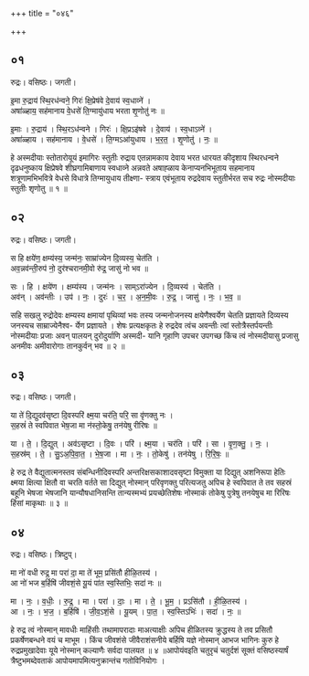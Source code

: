 +++
title = "०४६"

+++


## ०१
रुद्रः। वसिष्ठः। जगती।

इ॒मा रु॒द्राय॑ स्थि॒रध॑न्वने॒ गिरः॑ क्षि॒प्रेष॑वे दे॒वाय॑ स्व॒धाव्ने॑ ।  
अषा॑ळ्हाय॒ सह॑मानाय वे॒धसे॑ ति॒ग्मायु॑धाय भरता शृ॒णोतु॑ नः ॥

इ॒माः । रु॒द्राय॑ । स्थि॒रऽध॑न्वने । गिरः॑ । क्षि॒प्रऽइ॑षवे । दे॒वाय॑ । स्व॒धाऽव्ने॑ ।  
अषा॑ळ्हाय । सह॑मानाय । वे॒धसे॑ । ति॒ग्मऽआ॑युधाय । भ॒र॒त॒ । शृ॒णोतु॑ । नः॒ ॥

हे अस्मदीयाः स्तोतारोयूयं इमागिरः स्तुतीः रुद्राय एतन्नामकाय देवाय भरत धारयत कीदृशाय स्थिरधन्वने दृढधनुष्काय क्षिप्रेषवे शीघ्रगामिबाणाय स्वधाव्ने अन्नवते अषाह्ळाय केनाप्यनभिभूताय सहमानाय शत्रूणामभिभवित्रे वेधसे विधात्रे तिग्मायुधाय तीक्ष्णा- स्त्राय एवंभूताय रुद्रदेवाय स्तुतीर्भरत सच रुद्रः नोस्मदीयाः स्तुतीः शृणोतु ॥ १ ॥

## ०२
रुद्रः। वसिष्ठः। जगती।

स हि क्षये॑ण॒ क्षम्य॑स्य॒ जन्म॑नः॒ साम्रा॑ज्येन दि॒व्यस्य॒ चेत॑ति ।  
अव॒न्नव॑न्ती॒रुप॑ नो॒ दुर॑श्चरानमी॒वो रु॑द्र॒ जासु॑ नो भव ॥

सः । हि । क्षये॑ण । क्षम्य॑स्य । जन्म॑नः । साम्ऽरा॑ज्येन । दि॒व्यस्य॑ । चेत॑ति ।  
अव॑न् । अव॑न्तीः । उप॑ । नः॒ । दुरः॑ । च॒र॒ । अ॒न॒मी॒वः । रु॒द्र॒ । जासु॑ । नः॒ । भ॒व॒ ॥

सहि सखलु रुद्रोदेवः क्षम्यस्य क्षमायां पृथिव्यां भवः तस्य जन्मनोजनस्य क्षयेणैश्वर्येण चेतति प्रज्ञायते दिव्यस्य जनस्यच साम्राज्येनैश्व- र्येण प्रज्ञायते । शेषः प्रत्यक्षकृतः हे रुद्रदेव त्वंच अवन्तीः त्वां स्तोत्रैस्तर्पयन्तीः नोस्मदीयाः प्रजाः अवन् पालयन् दुरोदुर्याणि अस्मदी- यानि गृहाणि उपचर उपगच्छ किंच त्वं नोस्मदीयासु प्रजासु अनमीवः अमीवारोगाः तानकुर्वन् भव ॥ २ ॥

## ०३
रुद्रः। वसिष्ठः। जगती।

या ते॑ दि॒द्युदव॑सृष्टा दि॒वस्परि॑ क्ष्म॒या चर॑ति॒ परि॒ सा वृ॑णक्तु नः ।  
स॒हस्रं॑ ते स्वपिवात भेष॒जा मा न॑स्तो॒केषु॒ तन॑येषु रीरिषः ॥

या । ते॒ । दि॒द्युत् । अव॑ऽसृष्टा । दि॒वः । परि॑ । क्ष्म॒या । चर॑ति । परि॑ । सा । वृ॒ण॒क्तु॒ । नः॒ ।  
स॒हस्र॑म् । ते॒ । सु॒ऽअ॒पि॒वा॒त॒ । भे॒ष॒जा । मा । नः॒ । तो॒केषु॑ । तन॑येषु । रि॒रि॒षः॒ ॥

हे रुद्र ते वैद्युतात्मनस्तव संबन्धिनीदिवस्परि अन्तरिक्षसकाशादवसृष्टा विमुक्ता या दिद्युत् अशनिरूपा हेतिः क्ष्मया क्षित्या क्षितौ वा चरति वर्तते सा दिद्युत् नोस्मान् परिवृणक्तु परित्यजतु अपिच हे स्वपिवात ते तव सहस्रं बहूनि भेषजा भेषजानि यान्यौषधानिसन्ति तान्यस्मभ्यं प्रयच्छेतिशेषः नोस्माकं तोकेषु पुत्रेषु तनयेषुच मा रिरिषः हिंसां माकृथाः ॥ ३ ॥

## ०४
रुद्रः। वसिष्ठः। त्रिष्टुप्।

मा नो॑ वधी रुद्र॒ मा परा॑ दा॒ मा ते॑ भूम॒ प्रसि॑तौ हीळि॒तस्य॑ ।  
आ नो॑ भज ब॒र्हिषि॑ जीवशं॒से यू॒यं पा॑त स्व॒स्तिभिः॒ सदा॑ नः ॥

मा । नः॒ । व॒धीः॒ । रु॒द्र॒ । मा । परा॑ । दाः॒ । मा । ते॒ । भू॒म॒ । प्रऽसि॑तौ । ही॒ळि॒तस्य॑ ।  
आ । नः॒ । भ॒ज॒ । ब॒र्हिषि॑ । जी॒व॒ऽशं॒से । यू॒यम् । पा॒त॒ । स्व॒स्तिऽभिः॑ । सदा॑ । नः॒ ॥

हे रुद्र त्वं नोस्मान् मावधीः माहिंसीः तथामापरादाः माअत्याक्षीः अपिच हीळितस्य क्रुद्धस्य ते तव प्रसितौ प्रकर्षेणबन्धने वयं च माभूम । किंच जीवशंसे जीवैराशंसनीये बर्हिषि यज्ञे नोस्मान् आभज भागिनः कुरु हे रुद्रप्रमुखादेवाः यूये नोस्मान् कल्याणैः सर्वदा पालयत ॥ ४ ॥आपोयंवइति चतुरृचं चतुर्दशं सूक्तं वसिष्ठस्यार्षं त्रैष्टुभमब्देवताकं आपोयमापमित्यनुक्रान्तंच गतोविनियोगः ।